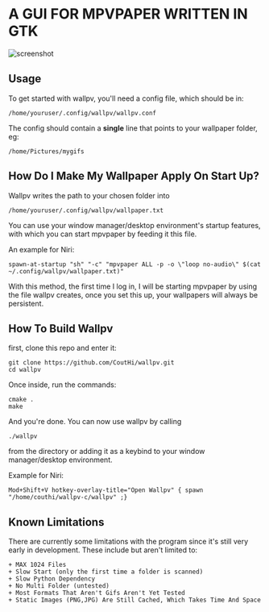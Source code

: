 # A GUI FOR MPVPAPER WRITTEN IN GTK
![screenshot](./ui.png)

## Usage
To get started with wallpv, you'll need a config file, which should be in:
```
/home/youruser/.config/wallpv/wallpv.conf
```
The config should contain a **single** line that points to your wallpaper folder, eg:
```
/home/Pictures/mygifs
```

## How Do I Make My Wallpaper Apply On Start Up?
Wallpv writes the path to your chosen folder into 
```
/home/youruser/.config/wallpv/wallpaper.txt
```
You can use your window manager/desktop environment's startup features, with which you can start mpvpaper by feeding it this file.

An example for Niri:
```
spawn-at-startup "sh" "-c" "mpvpaper ALL -p -o \"loop no-audio\" $(cat ~/.config/wallpv/wallpaper.txt)"
```

With this method, the first time I log in, I will be starting mpvpaper by using the file wallpv creates, once you set this up, your wallpapers will always be persistent.

## How To Build Wallpv
first, clone this repo and enter it:
```
git clone https://github.com/CoutHi/wallpv.git
cd wallpv
```

Once inside, run the commands:
```
cmake .
make
```

And you're done. You can now use wallpv by calling
```
./wallpv
```
from the directory or adding it as a keybind to your window manager/desktop environment.

Example for Niri:
```
Mod+Shift+V hotkey-overlay-title="Open Wallpv" { spawn "/home/couthi/wallpv-c/wallpv" ;}
```

## Known Limitations
There are currently some limitations with the program since it's still very early in development. These include but aren't limited to:  

	+ MAX 1024 Files  
	+ Slow Start (only the first time a folder is scanned)
	+ Slow Python Dependency
	+ No Multi Folder (untested)
	+ Most Formats That Aren't Gifs Aren't Yet Tested
	+ Static Images (PNG,JPG) Are Still Cached, Which Takes Time And Space

